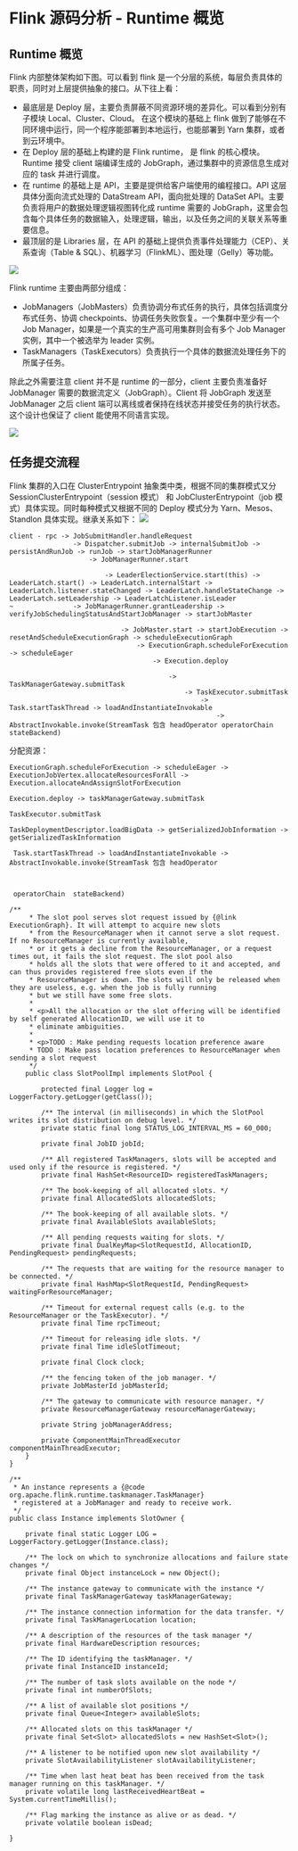 # Flink 源码分析 - Runtime 概览
## Runtime 概览
Flink 内部整体架构如下图。可以看到 flink 是一个分层的系统，每层负责具体的职责，同时对上层提供抽象的接口。从下往上看：
 - 最底层是 Deploy 层，主要负责屏蔽不同资源环境的差异化。可以看到分别有子模块 Local、Cluster、Cloud。 在这个模块的基础上 flink 做到了能够在不同环境中运行，同一个程序能部署到本地运行，也能部署到 Yarn 集群，或者到云环境中。 
 - 在 Deploy 层的基础上构建的是 Flink runtime， 是 flink 的核心模块。Runtime 接受 client 端编译生成的 JobGraph，通过集群中的资源信息生成对应的 task 并进行调度。
 - 在 runtime 的基础上是 API，主要是提供给客户端使用的编程接口。API 这层具体分面向流式处理的 DataStream API，面向批处理的 DataSet API。主要负责将用户的数据处理逻辑视图转化成 runtime 需要的 JobGraph，这里会包含每个具体任务的数据输入，处理逻辑，输出，以及任务之间的关联关系等重要信息。
 - 最顶层的是 Libraries 层，在 API 的基础上提供负责事件处理能力（CEP）、关系查询（Table & SQL）、机器学习（FlinkML）、图处理（Gelly）等功能。

![](2020-03-31-14-22-53.png)

Flink runtime 主要由两部分组成：
- JobManagers（JobMasters）负责协调分布式任务的执行，具体包括调度分布式任务、协调 checkpoints、协调任务失败恢复。一个集群中至少有一个 Job Manager，如果是一个真实的生产高可用集群则会有多个  Job Manager 实例，其中一个被选举为 leader 实例。
- TaskManagers（TaskExecutors）负责执行一个具体的数据流处理任务下的所属子任务。

除此之外需要注意 client 并不是 runtime 的一部分，client 主要负责准备好 JobManager 需要的数据流定义（JobGraph）。Client 将 JobGraph 发送至 JobManager 之后 client 端可以离线或者保持在线状态并接受任务的执行状态。这个设计也保证了 client 能使用不同语言实现。

![](2020-03-31-18-50-23.png)


## 任务提交流程
Flink 集群的入口在 ClusterEntrypoint 抽象类中类，根据不同的集群模式又分 SessionClusterEntrypoint（session 模式） 和 JobClusterEntrypoint（job 模式）具体实现。同时每种模式又根据不同的 Deploy 模式分为 Yarn、Mesos、Standlon 具体实现。继承关系如下：
![](2020-03-31-19-06-43.png)



```
client - rpc -> JobSubmitHandler.handleRequest
                -> Dispatcher.submitJob -> internalSubmitJob -> persistAndRunJob -> runJob -> startJobManagerRunner
                    -> JobManagerRunner.start 

                        -> LeaderElectionService.start(this) -> LeaderLatch.start() -> LeaderLatch.internalStart -> LeaderLatch.listener.stateChanged -> LeaderLatch.handleStateChange -> LeaderLatch.setLeadership -> LeaderLatchListener.isLeader
~               -> JobManagerRunner.grantLeadership -> verifyJobSchedulingStatusAndStartJobManager -> startJobMaster

                            -> JobMaster.start -> startJobExecution -> resetAndScheduleExecutionGraph -> scheduleExecutionGraph 
                                -> ExecutionGraph.scheduleForExecution -> scheduleEager
                                    -> Execution.deploy 

                                        -> TaskManagerGateway.submitTask
                                            -> TaskExecutor.submitTask 
                                                -> Task.startTaskThread -> loadAndInstantiateInvokable
                                                    -> AbstractInvokable.invoke(StreamTask 包含 headOperator operatorChain  stateBackend)
```

分配资源：
```
ExecutionGraph.scheduleForExecution -> scheduleEager -> ExecutionJobVertex.allocateResourcesForAll -> Execution.allocateAndAssignSlotForExecution

Execution.deploy -> taskManagerGateway.submitTask 

TaskExecutor.submitTask 
 
TaskDeploymentDescriptor.loadBigData -> getSerializedJobInformation -> getSerializedTaskInformation

 Task.startTaskThread -> loadAndInstantiateInvokable -> AbstractInvokable.invoke(StreamTask 包含 headOperator 
 
 
 
 operatorChain  stateBackend)

```


```
/**
	 * The slot pool serves slot request issued by {@link ExecutionGraph}. It will attempt to acquire new slots
	 * from the ResourceManager when it cannot serve a slot request. If no ResourceManager is currently available,
	 * or it gets a decline from the ResourceManager, or a request times out, it fails the slot request. The slot pool also
	 * holds all the slots that were offered to it and accepted, and can thus provides registered free slots even if the
	 * ResourceManager is down. The slots will only be released when they are useless, e.g. when the job is fully running
	 * but we still have some free slots.
	 *
	 * <p>All the allocation or the slot offering will be identified by self generated AllocationID, we will use it to
	 * eliminate ambiguities.
	 *
	 * <p>TODO : Make pending requests location preference aware
	 * TODO : Make pass location preferences to ResourceManager when sending a slot request
	 */
	public class SlotPoolImpl implements SlotPool {

		protected final Logger log = LoggerFactory.getLogger(getClass());

		/** The interval (in milliseconds) in which the SlotPool writes its slot distribution on debug level. */
		private static final long STATUS_LOG_INTERVAL_MS = 60_000;

		private final JobID jobId;

		/** All registered TaskManagers, slots will be accepted and used only if the resource is registered. */
		private final HashSet<ResourceID> registeredTaskManagers;

		/** The book-keeping of all allocated slots. */
		private final AllocatedSlots allocatedSlots;

		/** The book-keeping of all available slots. */
		private final AvailableSlots availableSlots;

		/** All pending requests waiting for slots. */
		private final DualKeyMap<SlotRequestId, AllocationID, PendingRequest> pendingRequests;

		/** The requests that are waiting for the resource manager to be connected. */
		private final HashMap<SlotRequestId, PendingRequest> waitingForResourceManager;

		/** Timeout for external request calls (e.g. to the ResourceManager or the TaskExecutor). */
		private final Time rpcTimeout;

		/** Timeout for releasing idle slots. */
		private final Time idleSlotTimeout;

		private final Clock clock;

		/** the fencing token of the job manager. */
		private JobMasterId jobMasterId;

		/** The gateway to communicate with resource manager. */
		private ResourceManagerGateway resourceManagerGateway;

		private String jobManagerAddress;

		private ComponentMainThreadExecutor componentMainThreadExecutor;
    }
}
```



```
/**
 * An instance represents a {@code org.apache.flink.runtime.taskmanager.TaskManager}
 * registered at a JobManager and ready to receive work.
 */
public class Instance implements SlotOwner {

	private final static Logger LOG = LoggerFactory.getLogger(Instance.class);

	/** The lock on which to synchronize allocations and failure state changes */
	private final Object instanceLock = new Object();

	/** The instance gateway to communicate with the instance */
	private final TaskManagerGateway taskManagerGateway;

	/** The instance connection information for the data transfer. */
	private final TaskManagerLocation location;

	/** A description of the resources of the task manager */
	private final HardwareDescription resources;

	/** The ID identifying the taskManager. */
	private final InstanceID instanceId;

	/** The number of task slots available on the node */
	private final int numberOfSlots;

	/** A list of available slot positions */
	private final Queue<Integer> availableSlots;

	/** Allocated slots on this taskManager */
	private final Set<Slot> allocatedSlots = new HashSet<Slot>();

	/** A listener to be notified upon new slot availability */
	private SlotAvailabilityListener slotAvailabilityListener;

	/** Time when last heat beat has been received from the task manager running on this taskManager. */
	private volatile long lastReceivedHeartBeat = System.currentTimeMillis();

	/** Flag marking the instance as alive or as dead. */
	private volatile boolean isDead;

}
```